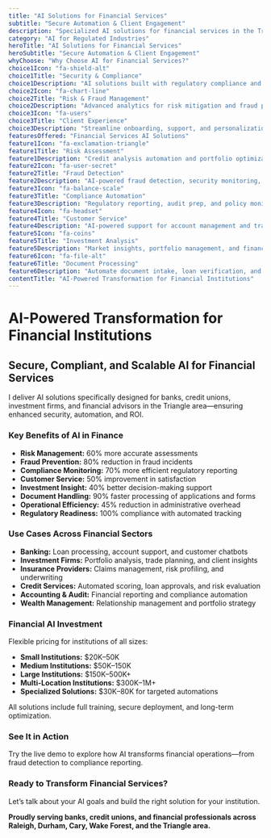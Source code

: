 ```yaml
---
title: "AI Solutions for Financial Services"
subtitle: "Secure Automation & Client Engagement"
description: "Specialized AI solutions for financial services in the Triangle area. From secure client onboarding and compliance automation to fraud detection and personalized financial advice—built for banks, credit unions, and financial advisors."
category: "AI for Regulated Industries"
heroTitle: "AI Solutions for Financial Services"
heroSubtitle: "Secure Automation & Client Engagement"
whyChoose: "Why Choose AI for Financial Services?"
choice1Icon: "fa-shield-alt"
choice1Title: "Security & Compliance"
choice1Description: "AI solutions built with regulatory compliance and enterprise-grade data protection"
choice2Icon: "fa-chart-line"
choice2Title: "Risk & Fraud Management"
choice2Description: "Advanced analytics for risk mitigation and fraud prevention"
choice3Icon: "fa-users"
choice3Title: "Client Experience"
choice3Description: "Streamline onboarding, support, and personalization with AI-powered automation"
featuresOffered: "Financial Services AI Solutions"
feature1Icon: "fa-exclamation-triangle"
feature1Title: "Risk Assessment"
feature1Description: "Credit analysis automation and portfolio optimization with AI-powered insight"
feature2Icon: "fa-user-secret"
feature2Title: "Fraud Detection"
feature2Description: "AI-powered fraud detection, security monitoring, and anomaly detection"
feature3Icon: "fa-balance-scale"
feature3Title: "Compliance Automation"
feature3Description: "Regulatory reporting, audit prep, and policy monitoring with AI"
feature4Icon: "fa-headset"
feature4Title: "Customer Service"
feature4Description: "AI-powered support for account management and transaction inquiries"
feature5Icon: "fa-coins"
feature5Title: "Investment Analysis"
feature5Description: "Market insights, portfolio management, and financial modeling with AI"
feature6Icon: "fa-file-alt"
feature6Title: "Document Processing"
feature6Description: "Automate document intake, loan verification, and application review"
contentTitle: "AI-Powered Transformation for Financial Institutions"
---
```


# AI-Powered Transformation for Financial Institutions

## Secure, Compliant, and Scalable AI for Financial Services

I deliver AI solutions specifically designed for banks, credit unions, investment firms, and financial advisors in the Triangle area—ensuring enhanced security, automation, and ROI.

### Key Benefits of AI in Finance

- **Risk Management:** 60% more accurate assessments  
- **Fraud Prevention:** 80% reduction in fraud incidents  
- **Compliance Monitoring:** 70% more efficient regulatory reporting  
- **Customer Service:** 50% improvement in satisfaction  
- **Investment Insight:** 40% better decision-making support  
- **Document Handling:** 90% faster processing of applications and forms  
- **Operational Efficiency:** 45% reduction in administrative overhead  
- **Regulatory Readiness:** 100% compliance with automated tracking  

### Use Cases Across Financial Sectors

- **Banking:** Loan processing, account support, and customer chatbots  
- **Investment Firms:** Portfolio analysis, trade planning, and client insights  
- **Insurance Providers:** Claims management, risk profiling, and underwriting  
- **Credit Services:** Automated scoring, loan approvals, and risk evaluation  
- **Accounting & Audit:** Financial reporting and compliance automation  
- **Wealth Management:** Relationship management and portfolio strategy  

### Financial AI Investment

Flexible pricing for institutions of all sizes:

- **Small Institutions:** $20K–50K  
- **Medium Institutions:** $50K–150K  
- **Large Institutions:** $150K–500K+  
- **Multi-Location Institutions:** $300K–1M+  
- **Specialized Solutions:** $30K–80K for targeted automations  

All solutions include full training, secure deployment, and long-term optimization.

### See It in Action

Try the live demo to explore how AI transforms financial operations—from fraud detection to compliance reporting.

### Ready to Transform Financial Services?

Let’s talk about your AI goals and build the right solution for your institution.

**Proudly serving banks, credit unions, and financial professionals across Raleigh, Durham, Cary, Wake Forest, and the Triangle area.**
